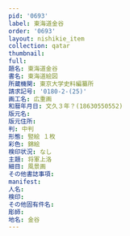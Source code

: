 ```yaml
---
pid: '0693'
label: 東海道金谷
order: '0693'
layout: nishikie_item
collection: qatar
thumbnail: 
full: 
題名: 東海道金谷
書名: 東海道絵図
所蔵機関: 東京大学史料編纂所
請求記号: '0180-2-(25)'
画工名: 広重画
和暦年月日: 文久３年？(18630550552)
版元名: 
版元住所: 
判: 中判
形態: 竪絵 １枚
彩色: 錦絵
検印状況: なし
主題: 将軍上洛
細目: 風景画
その他書誌事項: 
manifest: 
人名: 
検印: 
その他固有件名: 
彫師: 
地名: 金谷
---
```

